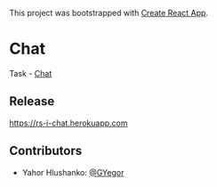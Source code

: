 This project was bootstrapped with [Create React App](https://github.com/facebook/create-react-app).

# Chat
Task - [Chat](https://github.com/rolling-scopes-school/tasks/blob/2018-Q3/tasks/chat.md)

## Release
https://rs-i-chat.herokuapp.com

## Contributors
- Yahor Hlushanko: [@GYegor](https://github.com/GYegor)
